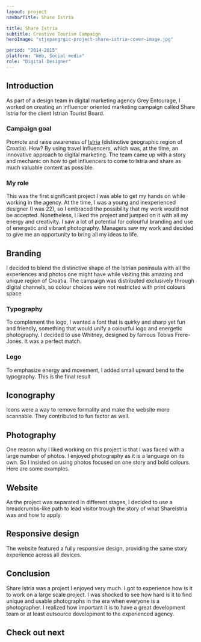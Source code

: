 ```yaml
---
layout: project
navbarTitle: Share Istria

title: Share Istria
subtitle: Creative Tourism Campaign
heroImage: "stjepangrgic-project-share-istria-cover-image.jpg"

period: "2014-2015"
platform: "Web, Social media"
role: "Digital Designer"
---
```


## Introduction
As part of a design team in digital marketing agency Grey Entourage, I worked on creating an influencer oriented marketing campaign called Share Istria for the client Istrian Tourist Board.

### Campaign goal
Promote and raise awareness of [Istria](https://www.google.com/search?q=Istra) (distinctive geographic region of Croatia). How? By using travel influencers, which was, at the time, an innovative approach to digital marketing. The team came up with a story and mechanic on how to get influencers to come to Istria and share as much valuable content as possible.

### My role
This was the first significant project I was able to get my hands on while working in the agency. At the time, I was a young and inexperienced designer (I was 22), so I embraced the possibility that my work would not be accepted. Nonetheless, I liked the project and jumped on it with all my energy and creativity. I saw a lot of potential for colourful branding and use of energetic and vibrant photography. Managers saw my work and decided to give me an opportunity to bring all my ideas to life.

<div class="branding gradient f-width text-width-each">
  
## Branding
I decided to blend the distinctive shape of the Istrian peninsula with all the experiences and photos one might have while visiting this amazing and unique region of Croatia. The campaign was distributed exclusively through digital channels, so colour choices were not restricted with print colours space

<figure class="project-width img-fix">
  <simg name="stjepangrgic-project-share-istria-idea.png" />
</figure>

</div> <!-- Gradiend -->

### Typography
To complement the logo, I wanted a font that is quirky and sharp yet fun and friendly, something that would unify a colourful logo and energetic photography. I decided to use Whitney, designed by famous Tobias Frere-Jones. It was a perfect match.

<figure class="project-width img-fix">
  <simg name="stjepangrgic-project-share-istria-typography.jpg" />
</figure>

### Logo
To emphasize energy and movement, I added small upward bend to the typography. This is the final result
<figure class="project-width img-fix">
  <simg name="stjepangrgic-project-share-istria-logo-dark.png" />
</figure>
<figure class="project-width img-fix">
  <simg name="stjepangrgic-project-share-istria-logo-light.png" />
</figure>
<figure class="project-width img-fix">
  <simg name="stjepangrgic-project-share-istria-logo-line.jpg" />
</figure>

## Iconography
Icons were a way to remove formality and make the website more scannable. They contributed to fun factor as well.
<figure class="project-width img-fix">
  <simg name="stjepangrgic-project-share-istria-icons.png" />
</figure>

## Photography
One reason why I liked working on this project is that I was faced with a large number of photos. I enjoyed photography as it is a language on its own. So I insisted on using photos focused on one story and bold colours. Here are some examples.
<figure class="project-width img-fix">
  <simg name="stjepangrgic-project-share-istria-photography.jpg" />
</figure>

<div class="website gradient f-width text-width-each">

## Website
As the project was separated in different stages, I decided to use a breadcrumbs-like path to lead visitor trough the story of what ShareIstria was and how to apply.
<figure class="project-width img-fix">
  <simg name="stjepangrgic-project-share-istria-website-1.jpg" />
  <simg name="stjepangrgic-project-share-istria-website-2.jpg" />
</figure>

</div> <!-- Gradient -->

<figure class="project-width img-fix">
  <simg name="stjepangrgic-project-share-istria-website-404.jpg" />
</figure>

<figure class="project-width img-fix">
  <simg name="stjepangrgic-project-share-istria-website-form.jpg" />
</figure>

## Responsive design
The website featured a fully responsive design, providing the same story experience across all devices.
<figure class="project-width img-fix">
  <simg name="stjepangrgic-project-share-istria-website-responsive.jpg" />
</figure>

<div class="conclusion f-width text-width-each">

## Conclusion
Share Istria was a project I enjoyed very much. I got to experience how is it to work on a large scale project. I was shocked to see how hard is it to find unique and usable photographs in the era when everyone is a photographer. I realized how important it is to have a great development team or at least outsource development to the experienced agency.

<!-- <div class="credits">

#### Credits
- Map - https://commons.wikimedia.org/wiki/File:Croatia,_Istria_County.svg
- Photo 1 - https://unsplash.com/photos/aV5xrpB0bwQ

</div> -->


## Check out next

<div class="project-width next-project">
  <ProjectCard
    url="/work/vibby"
    title="Vibby"
    description="Interactive video platform"
    bgImage="stjepangrgic-vibby-card-bgImage.png"
    projectImage="stjepangrgic-vibby-card-projectImage.png"
    underlinColor="#3CACF5"/>
</div>
  
</div>

<script>
import slink from '@/components/slink.vue'
import simg from '@/components/simg.vue'
import PageHeader from '@/components/PageHeader.vue'
import ProjectHeroSection from '@/components/ProjectHeroSection.vue'
import ProjectInfo from '@/components/ProjectInfo.vue'
// import Content from '@/components/Content.vue'
import ProjectCard from '@/components/ProjectCard.vue'

export default {
  components: {
    slink, simg, PageHeader, ProjectHeroSection, ProjectInfo, ProjectCard
  }
}
</script>
<style lang="stylus">
/*.share-istria
  --hero-section-bg: #009FE5
  --subtitle-color: #47B800
  --content-bgc #fff
  figure img
    border-radius: 3px;
  .content
    padding-bottom: 0;
  .website
    figure 
      border-radius: 3px;
      overflow: hidden;
      img
        border-radius: 0;
  .conclusion
    background-color #EEF2F3*/

</style>
